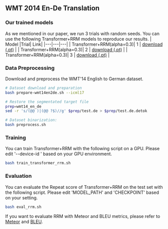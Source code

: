 ## WMT 2014 En-De Translation

### Our trained models
As we mentioned in our paper, we run 3 trials with random seeds. You can use the following Transformer+RRM models to reproduce our results.
| Model |Trial| Link|
|---|---|---|
| Transformer+RRM(alpha=0.3)| 1 | [download (.pt)](https://drive.google.com/file/d/1muX7lsbbdIhj2PEUYs6nOBi9j9JAtYe0/view?usp=share_link) | 
| Transformer+RRM(alpha=0.3)| 2 | [download (.pt)](https://drive.google.com/file/d/1jYit32XfvW5G-yAFqg1WOnnr_lixofNs/view?usp=share_link) | 
| Transformer+RRM(alpha=0.3)| 3 | [download (.pt)](https://drive.google.com/file/d/1QQzeo0ZoOmlpXlBGa1r-kljdOr0bcd8m/view?usp=share_link) | 


### Data Preprocessing
Download and preprocess the WMT'14 English to German dataset.
```sh
# Dataset download and preparation
bash prepare-wmt14en2de.sh --icml17

# Restore the segmentated target file
prep=wmt14_en_de
sed -r 's/(@@ )|(@@ ?$)//g' $prep/test.de > $prep/test.de.detok

# Dataset binarization:
bash preprocess.sh
```

### Training
You can train Transformer+RRM with the following script on a GPU.
Please edit '--device-id ' based on your GPU environment.
```sh
bash train_transformer_rrm.sh
```

### Evaluation
You can evaluate the Repeat score of Transformer+RRM on the test set with the following script.
Please edit 'MODEL_PATH' and 'CHECKPOINT' based on your setting.
```sh
bash eval_rrm.sh
```

If you want to evaluate RRM with Meteor and BLEU metrics, please refer to [Meteor](https://www.cs.cmu.edu/~alavie/METEOR/README.html) and [BLEU](https://github.com/moses-smt/mosesdecoder/blob/master/scripts/generic/multi-bleu.perl).

